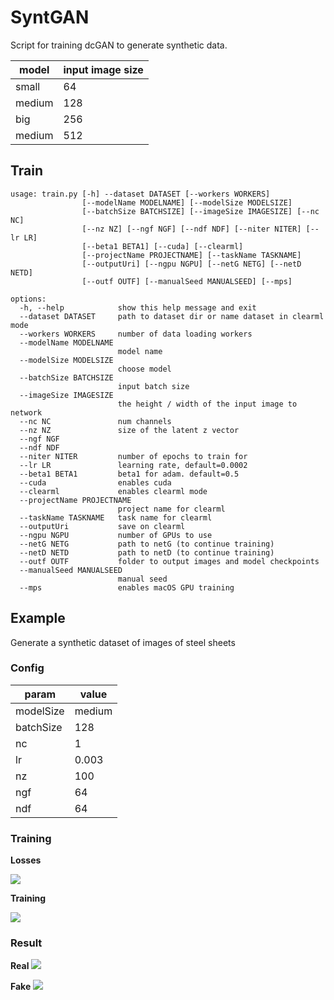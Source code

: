 
# SyntGAN

Script for training dcGAN to generate synthetic data.


| model   | input image size |
|---------|--------------|
| small   | 64           |
| medium  | 128          |
| big     | 256          |
| medium  | 512          |

## Train

```
usage: train.py [-h] --dataset DATASET [--workers WORKERS]
                [--modelName MODELNAME] [--modelSize MODELSIZE]
                [--batchSize BATCHSIZE] [--imageSize IMAGESIZE] [--nc NC]
                [--nz NZ] [--ngf NGF] [--ndf NDF] [--niter NITER] [--lr LR]
                [--beta1 BETA1] [--cuda] [--clearml]
                [--projectName PROJECTNAME] [--taskName TASKNAME]
                [--outputUri] [--ngpu NGPU] [--netG NETG] [--netD NETD]
                [--outf OUTF] [--manualSeed MANUALSEED] [--mps]

options:
  -h, --help            show this help message and exit
  --dataset DATASET     path to dataset dir or name dataset in clearml mode
  --workers WORKERS     number of data loading workers
  --modelName MODELNAME
                        model name
  --modelSize MODELSIZE
                        choose model
  --batchSize BATCHSIZE
                        input batch size
  --imageSize IMAGESIZE
                        the height / width of the input image to network
  --nc NC               num channels
  --nz NZ               size of the latent z vector
  --ngf NGF
  --ndf NDF
  --niter NITER         number of epochs to train for
  --lr LR               learning rate, default=0.0002
  --beta1 BETA1         beta1 for adam. default=0.5
  --cuda                enables cuda
  --clearml             enables clearml mode
  --projectName PROJECTNAME
                        project name for clearml
  --taskName TASKNAME   task name for clearml
  --outputUri           save on clearml
  --ngpu NGPU           number of GPUs to use
  --netG NETG           path to netG (to continue training)
  --netD NETD           path to netD (to continue training)
  --outf OUTF           folder to output images and model checkpoints
  --manualSeed MANUALSEED
                        manual seed
  --mps                 enables macOS GPU training

```


## Example

Generate a synthetic dataset of images of steel sheets

### Config

| param   | value |
|---------|--------------|
| modelSize   | medium          |
| batchSize  | 128          |
| nc     | 1          |
| lr  | 0.003          |
| nz     | 100          |
| ngf  | 64         |
| ndf  | 64          |

### Training

**Losses**

![](data/loss.png)

**Training**

![](data/train.png)

### Result

**Real**
![](data/real.png)


**Fake**
![](data/fake.png)
